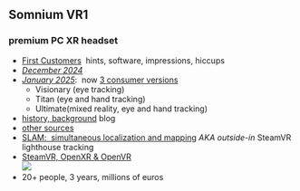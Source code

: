 ---
---
## Somnium VR1
### premium PC XR headset
- [First Customers](XR/first.htm)&nbsp; hints, software, impressions, hiccups
- [*December 2024*](XR/Dec2024.htm)
- [*January 2025*](XR/AMA3Jan25.htm):&nbsp; now [3 consumer versions](https://store.somniumspace.com/)
	- Visionary (eye tracking)
	- Titan (eye and hand tracking)
	- Ultimate(mixed reality, eye and hand tracking)
- [history, background](XR/VR1.html) blog
- [other sources](XR/Somnium_VR1_sources.htm)
- [SLAM:&nbsp; simultaneous localization and mapping](XR/SLAM.htm) *AKA outside-in* SteamVR lighthouse tracking
- [SteamVR, OpenXR & OpenVR](XR/mbucchia.html)  
![](https://store.somniumspace.com/cdn/shop/files/VR1_0006_VR_ET_MR_HT_2_1500x_crop_center.jpg)
- 20+ people, 3 years, millions of euros
